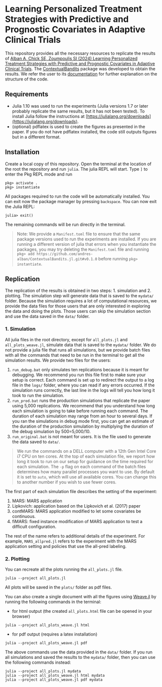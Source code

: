 # Learning Personalized Treatment Strategies with Predictive and Prognostic Covariates in Adaptive Clinical Trials

This repository provides all the necessary resources to replicate the results of
[Alban A, Chick SE, Zoumpoulis SI (2024) Learning Personalized Treatment Strategies with Predictive and Prognostic Covariates in Adaptive Clinical Trials](https://papers.ssrn.com/sol3/papers.cfm?abstract_id=4160045). The [ContextualBandits](https://github.com/andres-alban/ContextualBandits.jl) package was developed to obtain the results. We refer the user to its [documentation](http://www.andresalban.com/ContextualBandits.jl/) for further explanation on the structure of the code.

## Requirements
- Julia 1.10 was used to run the experiments (Julia versions 1.7 or later probably replicate the same results, but it has not been tested). To install Julia follow the instructions at [https://julialang.org/downloads](https://julialang.org/downloads).
- (optional) pdflatex is used to create the figures as presented in the paper. If you do not have pdflatex installed, the code still outputs figures but in a different format.

## Installation
Create a local copy of this repository. Open the terminal at the location of the root the repository and run `julia`. The julia REPL will start. Type `]` to enter the Pkg REPL mode and run

```
pkg> activate .
pkg> instantiate
```
All packages required to run the code will be automatically installed. You can exit now the package manager by pressing `backspace`. You can now exit the Julia REPL:
```
julia> exit()
```
The remaining commands will be run directly in the terminal.

> Note: We provide a `Manifest.toml` file to ensure that the same package versions used to run the experiments are installed. If you are running a different version of julia that errors when you instantiate the packages, you may try deleting the `Manifest.toml` file and running `pkg> add https://github.com/andres-alban/ContextualBandits.jl.git#v0.1.0` before running `pkg> instantiate`.


## Replication

The replication of the results is obtained in two steps: 1. simulation and 2. plotting. The simulation step will generate data that is saved to the `mydata/` folder. Because the simulation requires a lot of computational resources, we provide the data files for those users that are only interested in exploring the data and doing the plots. Those users can skip the simulation section and use the data saved in the `data/` folder.

### 1. Simulation
All julia files in the root directory, except for `all_plots.jl` and `all_plots_weave.jl`, simulate data that is saved to the `mydata/` folder. We do not provide a julia file that runs all simulations, but we provide batch files with all the commands that need to be run in the terminal to get all the simulation results. We provide two files for the users:
1. `run_debug.bat` only simulates ten replications because it is meant for debugging. We recommend you run this file first to make sure your setup is correct. Each command is set up to redirect the output to a log file in the `logs/` folder, where you can read if any errors occurred. If the simulation runs correctly, the last line in the logs will tell you how long it took to run the simulation.
2. `run_prod.bat` runs the production simulations that replicate the paper using 5,000 replications. We recommend that you understand how long each simulation is going to take before running each command. The duration of each simulation may range from an hour to several days. If you ran the simulations in debug mode first, you can get an estimate of the duration of the production simulation by multiplying the duration of the debug simulation by 500=5,000/10.
3. `run_original.bat` is not meant for users. It is the file used to generate the data saved to `data/`.


> We run the commands on a DELL computer with a 12th Gen Intel Core i7 CPU on ten cores. At the top of each simulation file, we report how long it took to run on our setup for guidance on the time required for each simulation. The `-p` flag on each command of the batch files determines how many parallel processes you want to use. By default it is set to `auto`, which will use all available cores. You can change this to another number if you wish to use fewer cores.

The first part of each simulation file describes the setting of the experiment:
1. MARS: MARS application
2. Lipkovich: application based on the Lipkovich et al. (2017) paper
3. contMARS: MARS application modified to let some covariates be continuous.
4. fiMARS: fixed instance modification of MARS application to test a difficult configuration.

The rest of the name refers to additional details of the experiment. For example, `MARS_allpred.jl` refers to the experiment with the MARS application setting and policies that use the all-pred labeling.

### 2. Plotting
You can recreate all the plots running the `all_plots.jl` file.
```
julia --project all_plots.jl
```
All plots will be saved in the `plots/` folder as pdf files.

You can also create a single document with all the figures using [Weave.jl](https://weavejl.mpastell.com/stable/) by running the following commands in the terminal:

- for html output (the created `all_plots.html` file can be opened in your browser)
```
julia --project all_plots_weave.jl html
```

- for pdf output (requires a latex installation)
```
julia --project all_plots_weave.jl pdf
```

The above commands use the data provided in the `data/` folder. If you run all simulations and saved the results to the `mydata/` folder, then you can use the following commands instead:

```
julia --project all_plots.jl mydata
julia --project all_plots_weave.jl html mydata
julia --project all_plots_weave.jl pdf mydata
```